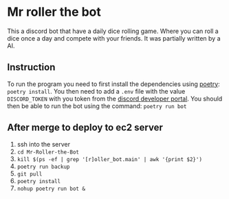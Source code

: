 # Mr roller the bot
This a discord bot that have a daily dice rolling game. Where you can roll a dice once a day and compete with your friends. It was partially written by a AI. 

## Instruction
To run the program you need to first install the dependencies using [poetry](https://python-poetry.org/): `poetry install`. 
You then need to add a `.env` file with the value `DISCORD_TOKEN` with you token from the [discord developer portal](https://discord.com/developers/applications).
You should then be able to run the bot using the command: `poetry run bot`

## After merge to deploy to ec2 server
1. ssh into the server
2. `cd Mr-Roller-the-Bot`
3. `kill $(ps -ef | grep '[r]oller_bot.main' | awk '{print $2}')`
4. `poetry run backup`
5. `git pull`
6. `poetry install`
7. `nohup poetry run bot &`
